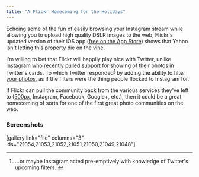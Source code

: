 ```yaml
---
title: "A Flickr Homecoming for the Holidays"
---
```

<p>Echoing some of the fun of easily browsing your Instagram stream while allowing you to upload high quality DSLR images to the web, Flickr's updated version of their iOS app (<a href="http://target.georiot.com/Proxy.ashx?grid=9646&id=6PFrOqNV4B8&offerid=162397&type=3&subid=0&tmpid=3664&RD_PARM1=https%253A%252F%252Fitunes.apple.com%252Fca%252Fapp%252Fflickr%252Fid328407587%253Fmt%253D8%2526uo%253D4%2526partnerId%253D30" target="itunes_store">free on the App Store</a>) shows that Yahoo isn't letting this property die on the vine.</p>
<p>I'm willing to bet that Flickr will happily play nice with Twitter, unlike <a href="http://techcrunch.com/2012/12/09/it-appears-that-instagram-photos-arent-showing-up-in-twitter-streams-at-all/">Instagram who recently pulled support</a> for showing of their photos in Twitter's cards. To which Twitter responded<sup id="fnref-21047:1"><a href="#fn-21047:1" rel="footnote">1</a></sup> by <a href="http://blog.twitter.com/2012/12/twitter-photos-put-filter-on-it.html">adding the ability to filter your photos</a>, as if the filters were the thing people flocked to Instagram for.</p>
<p>If Flickr can pull the community back from the various services they've left to (<a href="http://500px.com">500px</a>, Instagram, Facebook, Google+, etc.), then it could be a great homecoming of sorts for one of the first great photo communities on the web.</p>
<h3>Screenshots</h3>
<p>[gallery link="file" columns="3" ids="21054,21053,21052,21051,21050,21049,21048"]</p>
<div class="footnotes">
<hr />
<ol>
<li id="fn-21047:1">
...or maybe Instagram acted pre-emptively with knowledge of Twitter's upcoming filters.&#160;<a href="#fnref-21047:1" rev="footnote">&#8617;</a>
</li>
</ol>
</div>
